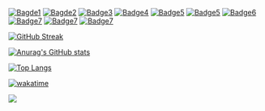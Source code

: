 [![Bagde1](https://img.shields.io/badge/-C-A8B9CC?logo=c&logoColor=white&style=flat&logoWidth=30)](https://github.com/HuguesLej)
[![Bagde2](https://img.shields.io/badge/-C++-00599C?logo=cplusplus&logoColor=white&style=flat&logoWidth=30)](https://github.com/HuguesLej)
[![Badge3](https://img.shields.io/badge/-Haskell-5D4F85?logo=haskell&logoColor=white&style=flat&logoWidth=30)](https://github.com/HuguesLej)
[![Badge4](https://img.shields.io/badge/-JavaScript-F7DF1E?logo=javascript&logoColor=white&style=flat&logoWidth=30)](https://github.com/HuguesLej)
[![Badge5](https://img.shields.io/badge/-Node.js-339933?logo=nodedotjs&logoColor=white&style=flat&logoWidth=30)](https://github.com/HuguesLej)
[![Badge5](https://img.shields.io/badge/-PHP-777BB4?logo=php&logoColor=white&style=flat&logoWidth=30)](https://github.com/HuguesLej)
[![Badge6](https://img.shields.io/badge/-HTML5-E34F26?logo=html5&logoColor=white&style=flat&logoWidth=30)](https://github.com/HuguesLej)
[![Badge7](https://img.shields.io/badge/-CSS3-1572B6?logo=css3&logoColor=white&style=flat&logoWidth=30)](https://github.com/HuguesLej)
[![Badge7](https://img.shields.io/badge/-MySQL-4479A1?logo=mysql&logoColor=white&style=flat&logoWidth=30)](https://github.com/HuguesLej)
[![Badge7](https://img.shields.io/badge/-MariaDB-003545?logo=mariadb&logoColor=white&style=flat&logoWidth=30)](https://github.com/HuguesLej)

[![GitHub Streak](https://streak-stats.demolab.com?user=HuguesLej&theme=midnight-purple)](https://github.com/HuguesLej)

[![Anurag's GitHub stats](https://github-readme-stats.vercel.app/api?username=HuguesLej&show_icons=true&theme=midnight-purple)](https://github.com/HuguesLej)

[![Top Langs](https://github-readme-stats.vercel.app/api/top-langs/?username=HuguesLej&layout=compact&theme=midnight-purple)](https://github.com/HuguesLej)

[![wakatime](https://wakatime.com/badge/user/018d3de3-2c8b-4a5b-921a-643eb568148d.svg)](https://wakatime.com/@018d3de3-2c8b-4a5b-921a-643eb568148d)

<!-- ![](https://komarev.com/ghpvc/?username=HuguesLej&color=blueviolet&abbreviated=true)-->
[![](https://visitcount.itsvg.in/api?id=HuguesLej&label=Profile%20Views&color=6&icon=5&pretty=true)](https://github.com/HuguesLej)

<!--
**HuguesLej/HuguesLej** is a ✨ _special_ ✨ repository because its `README.md` (this file) appears on your GitHub profile.

Here are some ideas to get you started:

- 🔭 I’m currently working on ...
- 🌱 I’m currently learning ...
- 👯 I’m looking to collaborate on ...
- 🤔 I’m looking for help with ...
- 💬 Ask me about ...
- 📫 How to reach me: ...
- 😄 Pronouns: ...
- ⚡ Fun fact: ...
-->
